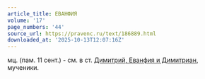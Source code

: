 ```yaml
---
article_title: ЕВАНФИЯ
volume: '17'
page_numbers: '44'
source_url: https://pravenc.ru/text/186889.html
downloaded_at: '2025-10-13T12:07:16Z'
---
```


мц. (пам. 11 сент.) - см. в ст. [Димитрий, Еванфия и Димитриан](<https://pravenc.ru/text/Димитрий  Еванфия и Димитриан.html>), мученики.
